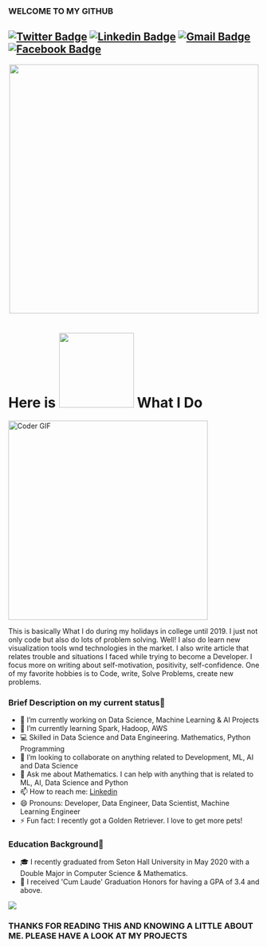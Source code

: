 ### WELCOME TO MY GITHUB

[![Twitter Badge](https://img.shields.io/badge/-Vamsi_Avinash_G-1ca0f1?style=flat-square&labelColor=1ca0f1&logo=twitter&logoColor=white&link=https://twitter.com/Vamsi_Avinash_G)](https://twitter.com/Vamsi_Avinash_G) [![Linkedin Badge](https://img.shields.io/badge/-VamsiAvinashGunji-blue?style=flat-square&logo=Linkedin&logoColor=white&link=https://www.linkedin.com/in/vamsi-avinash-gunji/)](https://www.linkedin.com/in/vamsi-avinash-gunji/)
[![Gmail Badge](https://img.shields.io/badge/-vamshiavinash3@gmail.com-c14438?style=flat-square&logo=Gmail&logoColor=white&link=mailto:vamshiavinash3@gmail.com)](mailto:vamshiavinash3@gmail.com)
[![Facebook Badge](https://img.shields.io/badge/-Vamsi_Avinash_G-1ca0f1?style=flat-square&labelColor=1ca0f1&logo=facebook&logoColor=white&link=https://www.facebook.com/vamsiavinash.gunji/)](https://www.facebook.com/vamsiavinash.gunji/)
---

<p  align="center"><img height="500" src = "https://github.com/gunjivam/gunjivam/blob/master/me.gif"></p>

# Here is <img src="https://media.giphy.com/media/4FQMuOKR6zQRO/giphy.gif" width="150"> What I Do

<img src="https://media.giphy.com/media/iIqmM5tTjmpOB9mpbn/giphy.gif" alt="Coder GIF" width="400" height="400">

This is basically What I do during my holidays in college until 2019. I just not only code but also do lots of problem solving. 
Well! I also do learn new visualization tools wnd technologies in the market. I also write article that relates trouble and situations I faced while trying to become a Developer. I focus more on writing about self-motivation, positivity, self-confidence. One of my favorite hobbies is to Code, write, Solve Problems, create new problems.

### Brief Description on my current status👋
- 🔭 I’m currently working on Data Science, Machine Learning & AI Projects
- 🌱 I’m currently learning Spark, Hadoop, AWS
- 💻 Skilled in Data Science and Data Engineering. Mathematics, Python Programming
- 👯 I’m looking to collaborate on anything related to Development, ML, AI and Data Science
- 💬 Ask me about Mathematics. I can help with anything that is related to ML, AI, Data Science and Python
- 📫 How to reach me: [Linkedin](https://www.linkedin.com/in/vamsi-avinash-gunji/)
- 😄 Pronouns: Developer, Data Engineer, Data Scientist, Machine Learning Engineer
- ⚡ Fun fact: I recently got a Golden Retriever. I love to get more pets!

### Education Background🏫
- 🎓 I recently graduated from Seton Hall University in May 2020 with a Double Major in Computer Science & Mathematics.
- 👏 I received 'Cum Laude' Graduation Honors for having a GPA of 3.4 and above. 

![](https://github-readme-stats.vercel.app/api?username=gunjivam&show_icons=true)

### THANKS FOR READING THIS AND KNOWING A LITTLE ABOUT ME. PLEASE HAVE A LOOK AT MY PROJECTS
